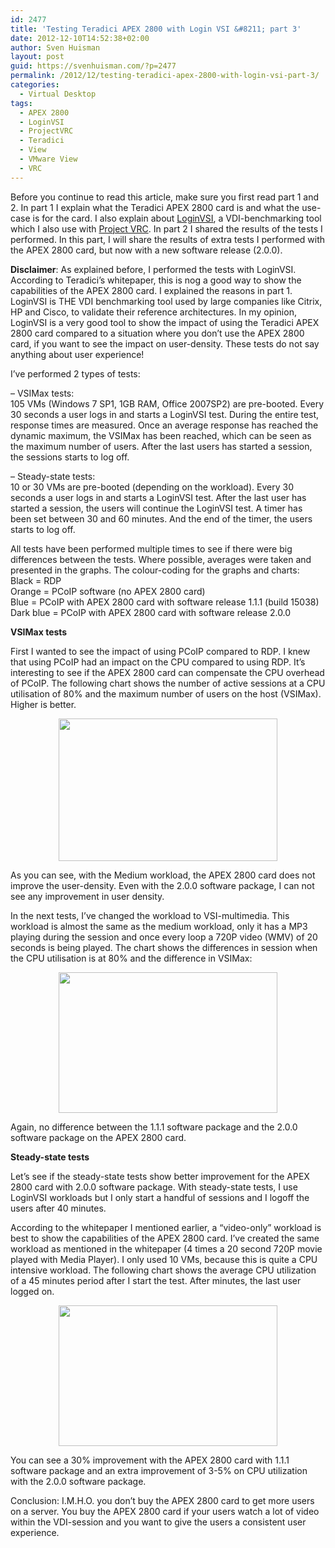 ```yaml
---
id: 2477
title: 'Testing Teradici APEX 2800 with Login VSI &#8211; part 3'
date: 2012-12-10T14:52:38+02:00
author: Sven Huisman
layout: post
guid: https://svenhuisman.com/?p=2477
permalink: /2012/12/testing-teradici-apex-2800-with-login-vsi-part-3/
categories:
  - Virtual Desktop
tags:
  - APEX 2800
  - LoginVSI
  - ProjectVRC
  - Teradici
  - View
  - VMware View
  - VRC
---
```

Before you continue to read this article, make sure you first read part 1 and 2. In part 1 I explain what the Teradici APEX 2800 card is and what the use-case is for the card. I also explain about <a title="Login VSI" href="https://www.loginvsi.com" target="_blank">LoginVSI</a>, a VDI-benchmarking tool which I also use with <a title="Project VRC" href="https://www.projectVRC.com" target="_blank">Project VRC</a>. In part 2 I shared the results of the tests I performed. In this part, I will share the results of extra tests I performed with the APEX 2800 card, but now with a new software release (2.0.0).

**Disclaimer**: As explained before, I performed the tests with LoginVSI. According to Teradici&#8217;s whitepaper, this is nog a good way to show the capabilities of the APEX 2800 card. I explained the reasons in part 1. LoginVSI is THE VDI benchmarking tool used by large companies like Citrix, HP and Cisco, to validate their reference architectures. In my opinion, LoginVSI is a very good tool to show the impact of using the Teradici APEX 2800 card compared to a situation where you don&#8217;t use the APEX 2800 card, if you want to see the impact on user-density. These tests do not say anything about user experience!

I&#8217;ve performed 2 types of tests:

&#8211; VSIMax tests:  
105 VMs (Windows 7 SP1, 1GB RAM, Office 2007SP2) are pre-booted. Every 30 seconds a user logs in and starts a LoginVSI test. During the entire test, response times are measured. Once an average response has reached the dynamic maximum, the VSIMax has been reached, which can be seen as the maximum number of users. After the last users has started a session, the sessions starts to log off.

&#8211; Steady-state tests:  
10 or 30 VMs are pre-booted (depending on the workload). Every 30 seconds a user logs in and starts a LoginVSI test. After the last user has started a session, the users will continue the LoginVSI test. A timer has been set between 30 and 60 minutes. And the end of the timer, the users starts to log off.

All tests have been performed multiple times to see if there were big differences between the tests. Where possible, averages were taken and presented in the graphs. The colour-coding for the graphs and charts:  
Black = RDP  
Orange = PCoIP software (no APEX 2800 card)  
Blue = PCoIP with APEX 2800 card with software release 1.1.1 (build 15038)  
Dark blue = PCoIP with APEX 2800 card with software release 2.0.0

<!--more-->

**VSIMax tests**

First I wanted to see the impact of using PCoIP compared to RDP. I knew that using PCoIP had an impact on the CPU compared to using RDP. It&#8217;s interesting to see if the APEX 2800 card can compensate the CPU overhead of PCoIP. The following chart shows the number of active sessions at a CPU utilisation of 80% and the maximum number of users on the host (VSIMax). Higher is better.

<p style="text-align: center;">
  <a href="https://svenhuisman.com/wp-content/uploads/2012/12/Sessions_Medium_RDPvsPCoIPvsAPEX-2.0.png"><img class="size-medium wp-image-2482 aligncenter" title="Sessions_Medium_RDPvsPCoIPvsAPEX-2.0" src="https://svenhuisman.com/wp-content/uploads/2012/12/Sessions_Medium_RDPvsPCoIPvsAPEX-2.0-350x228.png" alt="" width="350" height="228" srcset="https://svenhuisman.com/wp-content/uploads/2012/12/Sessions_Medium_RDPvsPCoIPvsAPEX-2.0-350x228.png 350w, https://svenhuisman.com/wp-content/uploads/2012/12/Sessions_Medium_RDPvsPCoIPvsAPEX-2.0.png 713w" sizes="(max-width: 350px) 100vw, 350px" /></a>
</p>

As you can see, with the Medium workload, the APEX 2800 card does not improve the user-density. Even with the 2.0.0 software package, I can not see any improvement in user density.

In the next tests, I&#8217;ve changed the workload to VSI-multimedia. This workload is almost the same as the medium workload, only it has a MP3 playing during the session and once every loop a 720P video (WMV) of 20 seconds is being played. The chart shows the differences in session when the CPU utilisation is at 80% and the difference in VSIMax:

<p style="text-align: center;">
  <a href="https://svenhuisman.com/wp-content/uploads/2012/12/Sessions_Multimedia_PCoIPvsAPEX-2.0.png"><img class="size-medium wp-image-2479 aligncenter" title="Sessions_Multimedia_PCoIPvsAPEX-2.0" src="https://svenhuisman.com/wp-content/uploads/2012/12/Sessions_Multimedia_PCoIPvsAPEX-2.0-350x225.png" alt="" width="350" height="225" srcset="https://svenhuisman.com/wp-content/uploads/2012/12/Sessions_Multimedia_PCoIPvsAPEX-2.0-350x225.png 350w, https://svenhuisman.com/wp-content/uploads/2012/12/Sessions_Multimedia_PCoIPvsAPEX-2.0.png 714w" sizes="(max-width: 350px) 100vw, 350px" /></a>
</p>

Again, no difference between the 1.1.1 software package and the 2.0.0 software package on the APEX 2800 card.

**Steady-state tests**

Let&#8217;s see if the steady-state tests show better improvement for the APEX 2800 card with 2.0.0 software package. With steady-state tests, I use LoginVSI workloads but I only start a handful of sessions and I logoff the users after 40 minutes.

According to the whitepaper I mentioned earlier, a &#8220;video-only&#8221; workload is best to show the capabilities of the APEX 2800 card. I&#8217;ve created the same workload as mentioned in the whitepaper (4 times a 20 second 720P movie played with Media Player). I only used 10 VMs, because this is quite a CPU intensive workload. The following chart shows the average CPU utilization of a 45 minutes period after I start the test. After minutes, the last user logged on.

<p style="text-align: center;">
  <a href="https://svenhuisman.com/wp-content/uploads/2012/12/CPU_SS_Video-2.0.png"><img class="size-medium wp-image-2483 aligncenter" title="CPU_SS_Video-2.0" src="https://svenhuisman.com/wp-content/uploads/2012/12/CPU_SS_Video-2.0-350x225.png" alt="" width="350" height="225" srcset="https://svenhuisman.com/wp-content/uploads/2012/12/CPU_SS_Video-2.0-350x225.png 350w, https://svenhuisman.com/wp-content/uploads/2012/12/CPU_SS_Video-2.0.png 806w" sizes="(max-width: 350px) 100vw, 350px" /></a>
</p>

You can see a 30% improvement with the APEX 2800 card with 1.1.1 software package and an extra improvement of 3-5% on CPU utilization with the 2.0.0 software package.

Conclusion: I.M.H.O. you don&#8217;t buy the APEX 2800 card to get more users on a server. You buy the APEX 2800 card if your users watch a lot of video within the VDI-session and you want to give the users a consistent user experience.
